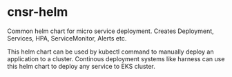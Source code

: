 # cnsr-helm
Common helm chart for micro service deployment. Creates Deployment, Services, HPA, ServiceMonitor, Alerts etc.

This helm chart can be used by kubectl command to manually deploy an application to a cluster. Continous deployment systems 
like harness can use this helm chart to deploy any service to EKS cluster.
